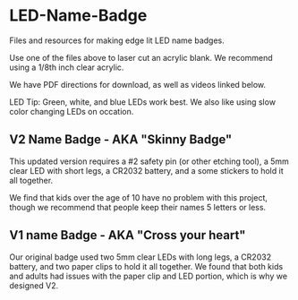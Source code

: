 # LED-Name-Badge

Files and resources for making edge lit LED name badges.

Use one of the files above to laser cut an acrylic blank. We recommend using a 1/8th inch clear acrylic.

We have PDF directions for download, as well as videos linked below.

LED Tip: Green, white, and blue LEDs work best. We also like using slow color changing LEDs on occation.

## V2 Name Badge - AKA "Skinny Badge"

This updated version requires a #2 safety pin (or other etching tool), a 5mm clear LED with short legs, a CR2032 battery, and a some stickers to hold it all together.

We find that kids over the age of 10 have no problem with this project, though we recommend that people keep their names 5 letters or less.

## V1 name Badge - AKA "Cross your heart"

Our original badge used two 5mm clear LEDs with long legs, a CR2032 battery, and two paper clips to hold it all together. We found that both kids and adults had issues with the paper clip and LED portion, which is why we designed V2.
